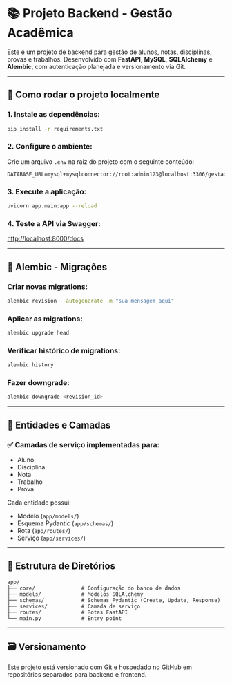 # 📚 Projeto Backend - Gestão Acadêmica

Este é um projeto de backend para gestão de alunos, notas, disciplinas, provas e trabalhos. Desenvolvido com **FastAPI**, **MySQL**, **SQLAlchemy** e **Alembic**, com autenticação planejada e versionamento via Git.

---

## 🚀 Como rodar o projeto localmente

### 1. Instale as dependências:
```bash
pip install -r requirements.txt
```

### 2. Configure o ambiente:
Crie um arquivo `.env` na raiz do projeto com o seguinte conteúdo:
```env
DATABASE_URL=mysql+mysqlconnector://root:admin123@localhost:3306/gestao_alunos
```

### 3. Execute a aplicação:
```bash
uvicorn app.main:app --reload
```

### 4. Teste a API via Swagger:
[http://localhost:8000/docs](http://localhost:8000/docs)

---

## 🔧 Alembic - Migrações

### Criar novas migrations:
```bash
alembic revision --autogenerate -m "sua mensagem aqui"
```

### Aplicar as migrations:
```bash
alembic upgrade head
```

### Verificar histórico de migrations:
```bash
alembic history
```

### Fazer downgrade:
```bash
alembic downgrade <revision_id>
```

---

## 🧠 Entidades e Camadas

### ✅ Camadas de serviço implementadas para:
- Aluno
- Disciplina
- Nota
- Trabalho
- Prova

Cada entidade possui:
- Modelo (`app/models/`)
- Esquema Pydantic (`app/schemas/`)
- Rota (`app/routes/`)
- Serviço (`app/services/`)

---

## 📁 Estrutura de Diretórios

```
app/
├── core/               # Configuração do banco de dados
├── models/             # Modelos SQLAlchemy
├── schemas/            # Schemas Pydantic (Create, Update, Response)
├── services/           # Camada de serviço
├── routes/             # Rotas FastAPI
└── main.py             # Entry point
```

---

## 🗃️ Versionamento
Este projeto está versionado com Git e hospedado no GitHub em repositórios separados para backend e frontend.
